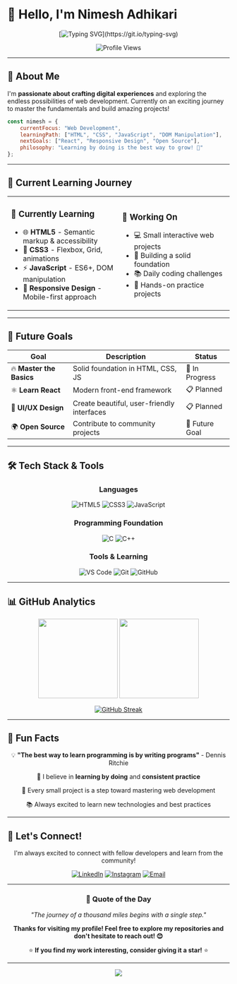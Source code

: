 # 👋 Hello, I'm Nimesh Adhikari

<div align="center">
  
  [![Typing SVG](https://readme-typing-svg.herokuapp.com?font=Fira+Code&size=22&duration=3000&pause=1000&color=36BCF7&center=true&vCenter=true&width=600&lines=Passionate+about+Web+Development;Building+Projects+%26+Learning+Daily;Welcome+to+my+GitHub+Profile!)](https://git.io/typing-svg)
  
  ![Profile Views](https://komarev.com/ghpvc/?username=n1meshh&label=Profile%20views&color=36BCF7&style=for-the-badge)
  
</div>

---

## 🚀 About Me

I'm **passionate about crafting digital experiences** and exploring the endless possibilities of web development. Currently on an exciting journey to master the fundamentals and build amazing projects!

```javascript
const nimesh = {
    currentFocus: "Web Development",
    learningPath: ["HTML", "CSS", "JavaScript", "DOM Manipulation"],
    nextGoals: ["React", "Responsive Design", "Open Source"],
    philosophy: "Learning by doing is the best way to grow! 🌱"
};
```

---

## 🎯 Current Learning Journey

<table>
<tr>
<td width="50%">

### 🌱 Currently Learning
- 🌐 **HTML5** - Semantic markup & accessibility
- 🎨 **CSS3** - Flexbox, Grid, animations
- ⚡ **JavaScript** - ES6+, DOM manipulation
- 📱 **Responsive Design** - Mobile-first approach

</td>
<td width="50%">

### 🔭 Working On
- 💻 Small interactive web projects
- 🎯 Building a solid foundation
- 📚 Daily coding challenges
- 🔧 Hands-on practice projects

</td>
</tr>
</table>

---

## 🎯 Future Goals

<div align="center">

| Goal | Description | Status |
|------|-------------|--------|
| 🔥 **Master the Basics** | Solid foundation in HTML, CSS, JS | 🚀 In Progress |
| ⚛️ **Learn React** | Modern front-end framework | 📋 Planned |
| 🎨 **UI/UX Design** | Create beautiful, user-friendly interfaces | 📋 Planned |
| 🌍 **Open Source** | Contribute to community projects | 🎯 Future Goal |

</div>

---

## 🛠️ Tech Stack & Tools

<div align="center">

### Languages
![HTML5](https://img.shields.io/badge/HTML5-E34F26?style=for-the-badge&logo=html5&logoColor=white)
![CSS3](https://img.shields.io/badge/CSS3-1572B6?style=for-the-badge&logo=css3&logoColor=white)
![JavaScript](https://img.shields.io/badge/JavaScript-F7DF1E?style=for-the-badge&logo=javascript&logoColor=black)

### Programming Foundation
![C](https://img.shields.io/badge/C-00599C?style=for-the-badge&logo=c&logoColor=white)
![C++](https://img.shields.io/badge/C++-00599C?style=for-the-badge&logo=cplusplus&logoColor=white)

### Tools & Learning
![VS Code](https://img.shields.io/badge/VS_Code-007ACC?style=for-the-badge&logo=visual-studio-code&logoColor=white)
![Git](https://img.shields.io/badge/Git-F05032?style=for-the-badge&logo=git&logoColor=white)
![GitHub](https://img.shields.io/badge/GitHub-181717?style=for-the-badge&logo=github&logoColor=white)

</div>

---

## 📊 GitHub Analytics

<div align="center">
  
  <img height="180em" src="https://github-readme-stats.vercel.app/api?username=n1meshh&show_icons=true&theme=tokyonight&include_all_commits=true&count_private=true"/>
  <img height="180em" src="https://github-readme-stats.vercel.app/api/top-langs/?username=n1meshh&layout=compact&langs_count=8&theme=tokyonight"/>
  
</div>

<div align="center">
  
  [![GitHub Streak](https://github-readme-streak-stats.herokuapp.com/?user=n1meshh&theme=tokyonight)](https://git.io/streak-stats)
  
</div>

---

## 🌟 Fun Facts

<div align="center">

💡 **"The best way to learn programming is by writing programs"** - Dennis Ritchie

🎯 I believe in **learning by doing** and **consistent practice**

🚀 Every small project is a step toward mastering web development

📚 Always excited to learn new technologies and best practices

</div>

---

## 🤝 Let's Connect!

<div align="center">

I'm always excited to connect with fellow developers and learn from the community!

[![LinkedIn](https://img.shields.io/badge/LinkedIn-0077B5?style=for-the-badge&logo=linkedin&logoColor=white)](https://linkedin.com/in/nimesh-adhikari-49b90b33a)
[![Instagram](https://img.shields.io/badge/Instagram-E4405F?style=for-the-badge&logo=instagram&logoColor=white)](https://instagram.com/n1meshhh)
[![Email](https://img.shields.io/badge/Email-D14836?style=for-the-badge&logo=gmail&logoColor=white)](mailto:nimeshadhikari1216@gmail.com)

</div>

---

<div align="center">

### 💭 Quote of the Day
*"The journey of a thousand miles begins with a single step."*

**Thanks for visiting my profile! Feel free to explore my repositories and don't hesitate to reach out! 😊**

⭐ **If you find my work interesting, consider giving it a star!** ⭐

</div>

---

<div align="center">
  <img src="https://capsule-render.vercel.app/api?type=waving&color=gradient&height=100&section=footer&animation=twinkling"/>
</div>
